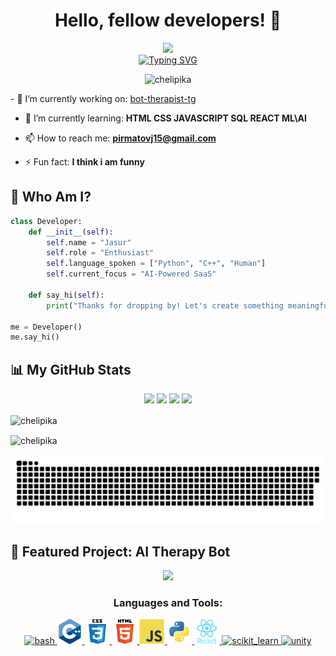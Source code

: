 <h1 align="center" class="heading-element" dir="auto">Hello, fellow developers! 👋</h1>
<div align="center">
  <img src="https://user-images.githubusercontent.com/74038190/225813708-98b745f2-7d22-48cf-9150-083f1b00d6c9.gif" width=600/>
</div>
<div align="center">
<a href="https://git.io/typing-svg"><img src="https://readme-typing-svg.demolab.com?font=Fira+Code&pause=1000&color=BA29F7&center=true&vCenter=true&multiline=true&random=true&width=458&lines=-Jasur+Pi-" alt="Typing SVG" /></a>
</div>
<div align="center" dir="auto">
  <p align="center"> <img src="https://komarev.com/ghpvc/?username=chelipika&label=Profile%20views&color=0e75b6&style=flat" alt="chelipika" /> </p>
</div>
- 🔭 I’m currently working on: <a href="https://github.com/chelipika/bot-therapist-tg">bot-therapist-tg</a>

- 🌱 I’m currently learning: **HTML CSS JAVASCRIPT SQL REACT ML\AI**

- 📫 How to reach me: **pirmatovj15@gmail.com**

- ⚡ Fun fact: **I think i am funny**
## 🤖 Who Am I?
```python
class Developer:
    def __init__(self):
        self.name = "Jasur"
        self.role = "Enthusiast"
        self.language_spoken = ["Python", "C++", "Human"]
        self.current_focus = "AI-Powered SaaS"
    
    def say_hi(self):
        print("Thanks for dropping by! Let's create something meaningful together!")

me = Developer()
me.say_hi()
```

## 📊 My GitHub Stats
<div align="center">
  <img height="180em" src="http://github-profile-summary-cards.vercel.app/api/cards/profile-details?username=chelipika&theme=aura"/>
  <img height="180em" src="http://github-profile-summary-cards.vercel.app/api/cards/repos-per-language?username=chelipika&theme=aura"/>
  <img height="180em" src="http://github-profile-summary-cards.vercel.app/api/cards/stats?username=chelipika&theme=aura"/>
  <img height="180em" src="http://github-profile-summary-cards.vercel.app/api/cards/productive-time?username=chelipika&theme=aura&utcOffset=5"/>
</div>
<p><img align="center" src="https://github-readme-stats.vercel.app/api/top-langs?username=chelipika&show_icons=true&locale=en&layout=compact" alt="chelipika" /></p>

<p><img align="center" src="https://github-readme-streak-stats.herokuapp.com/?user=chelipika&" alt="chelipika" /></p>


<img src="/snake.svg">

## 🚀 Featured Project: AI Therapy Bot
<div align="center">
  <img src="https://media.giphy.com/media/L1R1tvI9svkIWwpVYr/giphy.gif" width="400"/>
</div>



<h3 align="center">Languages and Tools:</h3>
<p align="center"> <a href="https://www.gnu.org/software/bash/" target="_blank" rel="noreferrer"> <img src="https://www.vectorlogo.zone/logos/gnu_bash/gnu_bash-icon.svg" alt="bash" width="40" height="40"/> </a> <a href="https://www.w3schools.com/cpp/" target="_blank" rel="noreferrer"> <img src="https://raw.githubusercontent.com/devicons/devicon/master/icons/cplusplus/cplusplus-original.svg" alt="cplusplus" width="40" height="40"/> </a> <a href="https://www.w3schools.com/css/" target="_blank" rel="noreferrer"> <img src="https://raw.githubusercontent.com/devicons/devicon/master/icons/css3/css3-original-wordmark.svg" alt="css3" width="40" height="40"/> </a> <a href="https://www.w3.org/html/" target="_blank" rel="noreferrer"> <img src="https://raw.githubusercontent.com/devicons/devicon/master/icons/html5/html5-original-wordmark.svg" alt="html5" width="40" height="40"/> </a> <a href="https://developer.mozilla.org/en-US/docs/Web/JavaScript" target="_blank" rel="noreferrer"> <img src="https://raw.githubusercontent.com/devicons/devicon/master/icons/javascript/javascript-original.svg" alt="javascript" width="40" height="40"/> </a> <a href="https://www.python.org" target="_blank" rel="noreferrer"> <img src="https://raw.githubusercontent.com/devicons/devicon/master/icons/python/python-original.svg" alt="python" width="40" height="40"/> </a> <a href="https://reactjs.org/" target="_blank" rel="noreferrer"> <img src="https://raw.githubusercontent.com/devicons/devicon/master/icons/react/react-original-wordmark.svg" alt="react" width="40" height="40"/> </a> <a href="https://scikit-learn.org/" target="_blank" rel="noreferrer"> <img src="https://upload.wikimedia.org/wikipedia/commons/0/05/Scikit_learn_logo_small.svg" alt="scikit_learn" width="40" height="40"/> </a> <a href="https://unity.com/" target="_blank" rel="noreferrer"> <img src="https://www.vectorlogo.zone/logos/unity3d/unity3d-icon.svg" alt="unity" width="40" height="40"/> </a> </p>
